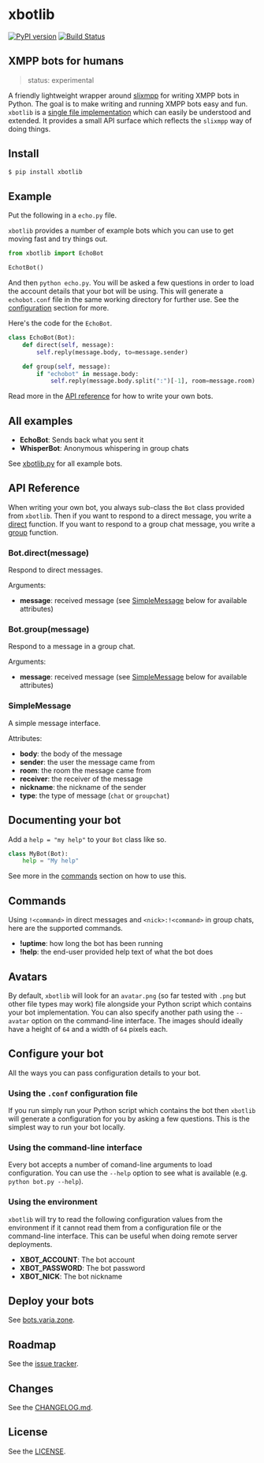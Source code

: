 # xbotlib

[![PyPI version](https://badge.fury.io/py/xbotlib.svg)](https://badge.fury.io/py/xbotlib)
[![Build Status](https://drone.autonomic.zone/api/badges/decentral1se/xbotlib/status.svg?ref=refs/heads/main)](https://drone.autonomic.zone/decentral1se/xbotlib)

## XMPP bots for humans

> status: experimental

A friendly lightweight wrapper around
[slixmpp](https://slixmpp.readthedocs.io/) for writing XMPP bots in Python. The
goal is to make writing and running XMPP bots easy and fun. `xbotlib` is a
[single file implementation](./xbotlib.py) which can easily be understood and
extended. It provides a small API surface which reflects the `slixmpp` way of
doing things.

## Install

```sh
$ pip install xbotlib
```

## Example

Put the following in a `echo.py` file.

`xbotlib` provides a number of example bots which you can use to get moving
fast and try things out.

```python
from xbotlib import EchoBot

EchotBot()
```

And then `python echo.py`. You will be asked a few questions in order to load
the account details that your bot will be using. This will generate a
`echobot.conf` file in the same working directory for further use. See the
[configuration](#configure-your-bot) section for more.

Here's the code for the `EchoBot`.

```python
class EchoBot(Bot):
    def direct(self, message):
        self.reply(message.body, to=message.sender)

    def group(self, message):
        if "echobot" in message.body:
            self.reply(message.body.split(":")[-1], room=message.room)
```

Read more in the [API reference](#api-reference) for how to write your own bots.

## All examples

- **EchoBot**: Sends back what you sent it
- **WhisperBot**: Anonymous whispering in group chats

See [xbotlib.py](./xbotlib.py) for all example bots.

## API Reference

When writing your own bot, you always sub-class the `Bot` class provided from
`xbotlib`. Then if you want to respond to a direct message, you write a
[direct](#botdirectmessage) function. If you want to respond to a group chat
message, you write a [group](#botgroupmessage) function.

### Bot.direct(message)

Respond to direct messages.

Arguments:

- **message**: received message (see [SimpleMessage](#simplemessage) below for available attributes)

### Bot.group(message)

Respond to a message in a group chat.

Arguments:

- **message**: received message (see [SimpleMessage](#simplemessage) below for available attributes)

### SimpleMessage

A simple message interface.

Attributes:

- **body**: the body of the message
- **sender**: the user the message came from
- **room**: the room the message came from
- **receiver**: the receiver of the message
- **nickname**: the nickname of the sender
- **type**: the type of message (`chat` or `groupchat`)

## Documenting your bot

Add a `help = "my help"` to your `Bot` class like so.

```python
class MyBot(Bot):
    help = "My help"
```

See more in the [commands](#commands) section on how to use this.

## Commands

Using `!<command>` in direct messages and `<nick>:!<command>` in group chats,
here are the supported commands.

- **!uptime**: how long the bot has been running
- **!help**: the end-user provided help text of what the bot does

## Avatars

By default, `xbotlib` will look for an `avatar.png` (so far tested with `.png`
but other file types may work) file alongside your Python script which contains
your bot implementation. You can also specify another path using the `--avatar`
option on the command-line interface. The images should ideally have a height
of `64` and a width of `64` pixels each.

## Configure your bot

All the ways you can pass configuration details to your bot.

### Using the `.conf` configuration file

If you run simply run your Python script which contains the bot then `xbotlib`
will generate a configuration for you by asking a few questions. This is the
simplest way to run your bot locally.

### Using the command-line interface

Every bot accepts a number of comand-line arguments to load configuration. You
can use the `--help` option to see what is available (e.g. `python bot.py --help`).

### Using the environment

`xbotlib` will try to read the following configuration values from the
environment if it cannot read them from a configuration file or the
command-line interface. This can be useful when doing remote server
deployments.

- **XBOT_ACCOUNT**: The bot account
- **XBOT_PASSWORD**: The bot password
- **XBOT_NICK**: The bot nickname

## Deploy your bots

See [bots.varia.zone](https://bots.varia.zone/).

## Roadmap

See the [issue tracker](https://git.autonomic.zone/decentral1se/xbotlib/issues).

## Changes

See the [CHANGELOG.md](./CHANGELOG.md).

## License

See the [LICENSE](./LICENSE.md).
